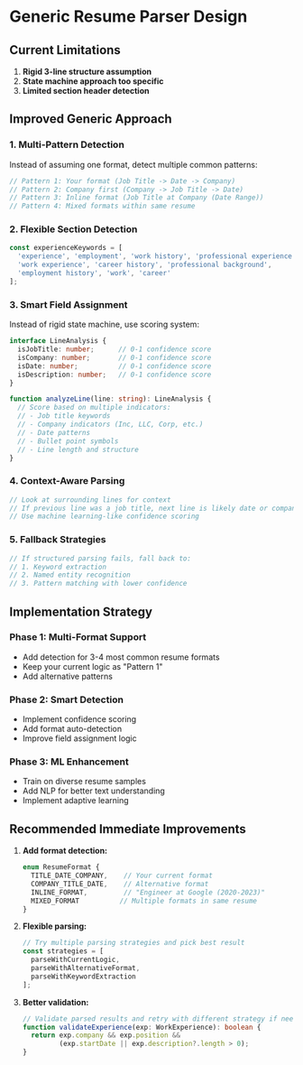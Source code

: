 # Generic Resume Parser Design

## Current Limitations
1. **Rigid 3-line structure assumption**
2. **State machine approach too specific**
3. **Limited section header detection**

## Improved Generic Approach

### 1. Multi-Pattern Detection
Instead of assuming one format, detect multiple common patterns:

```typescript
// Pattern 1: Your format (Job Title -> Date -> Company)
// Pattern 2: Company first (Company -> Job Title -> Date)
// Pattern 3: Inline format (Job Title at Company (Date Range))
// Pattern 4: Mixed formats within same resume
```

### 2. Flexible Section Detection
```typescript
const experienceKeywords = [
  'experience', 'employment', 'work history', 'professional experience',
  'work experience', 'career history', 'professional background',
  'employment history', 'work', 'career'
];
```

### 3. Smart Field Assignment
Instead of rigid state machine, use scoring system:

```typescript
interface LineAnalysis {
  isJobTitle: number;      // 0-1 confidence score
  isCompany: number;       // 0-1 confidence score  
  isDate: number;          // 0-1 confidence score
  isDescription: number;   // 0-1 confidence score
}

function analyzeLine(line: string): LineAnalysis {
  // Score based on multiple indicators:
  // - Job title keywords
  // - Company indicators (Inc, LLC, Corp, etc.)
  // - Date patterns
  // - Bullet point symbols
  // - Line length and structure
}
```

### 4. Context-Aware Parsing
```typescript
// Look at surrounding lines for context
// If previous line was a job title, next line is likely date or company
// Use machine learning-like confidence scoring
```

### 5. Fallback Strategies
```typescript
// If structured parsing fails, fall back to:
// 1. Keyword extraction
// 2. Named entity recognition
// 3. Pattern matching with lower confidence
```

## Implementation Strategy

### Phase 1: Multi-Format Support
- Add detection for 3-4 most common resume formats
- Keep your current logic as "Pattern 1"
- Add alternative patterns

### Phase 2: Smart Detection
- Implement confidence scoring
- Add format auto-detection
- Improve field assignment logic

### Phase 3: ML Enhancement
- Train on diverse resume samples
- Add NLP for better text understanding
- Implement adaptive learning

## Recommended Immediate Improvements

1. **Add format detection:**
   ```typescript
   enum ResumeFormat {
     TITLE_DATE_COMPANY,    // Your current format
     COMPANY_TITLE_DATE,    // Alternative format
     INLINE_FORMAT,         // "Engineer at Google (2020-2023)"
     MIXED_FORMAT          // Multiple formats in same resume
   }
   ```

2. **Flexible parsing:**
   ```typescript
   // Try multiple parsing strategies and pick best result
   const strategies = [
     parseWithCurrentLogic,
     parseWithAlternativeFormat,
     parseWithKeywordExtraction
   ];
   ```

3. **Better validation:**
   ```typescript
   // Validate parsed results and retry with different strategy if needed
   function validateExperience(exp: WorkExperience): boolean {
     return exp.company && exp.position && 
            (exp.startDate || exp.description?.length > 0);
   }
   ```
